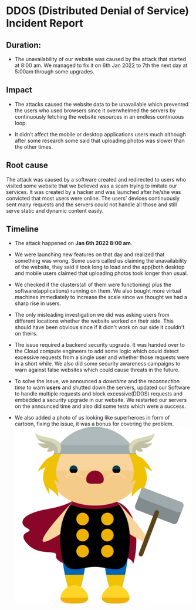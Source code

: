 # DDOS (Distributed Denial of Service) Incident Report

## Duration:

- The unavailability of our website was caused by the attack 
that started at 8:00 am. We managed to fix it on 6th Jan 2022 to 7th the 
next day at 5:00am through some upgrades.

## Impact

- The attacks caused the website data to be unavailable 
which prevented the users who used browsers since it 
overwhelmed the servers by continuously fetching  the website 
resources in an endless continuous loop.

- It didn’t affect the mobile or desktop applications users much 
although after some research some said that uploading photos was slower than the other times.

## Root cause

The attack was caused by a software created and redirected to users who 
visited some website that we believed was a scam trying to imitate our services.
It was created by a hacker and was launched after he/she was convicted that most users were online.
The users’ devices continuously sent many requests and the 
servers could not handle all those and still serve static and dynamic content easily.

## Timeline

- The attack happened on **Jan 6th 2022 8:00 am**.

- We were launching new features on that day and realized that something was wrong.
Some users called us claiming the unavailability of the website, they said it took long to load and the app(both desktop and mobile users
claimed that uploading photos took longer than usual.

- We checked if the clusters(all of them were functioning) plus the software(applications) running on them. We also bought more virtual machines immediately 
to increase the scale since we thought we had  a sharp rise in users.

- The only misleading investigation we did was asking users from different locations whether the website worked on their side.
This should have been obvious since if it didn't work on our side it couldn't on theirs.

- The issue required a backend security upgrade. 
It was handed over to the Cloud compute engineers to 
add some logic which could detect excessive requests from a single user and whether those requests were in a short while.
We also did some security awareness campaigns to warn against false websites which could cause threats in the future.

- To solve the issue, we announced a *downtime* and the *reconnection time* to warn __users__ and 
shutted down the servers, updated our Software to 
handle multiple requests and block excessive(DDOS) requests 
and embedded a security upgrade in our website. 
We restarted our servers on the announced time and also did some tests which were a success.

- We also added a photo of us looking like superheroes in form of cartoon, fixing the issue, it was a bonus for covering the problem.
![Alt text](superhero.png)

